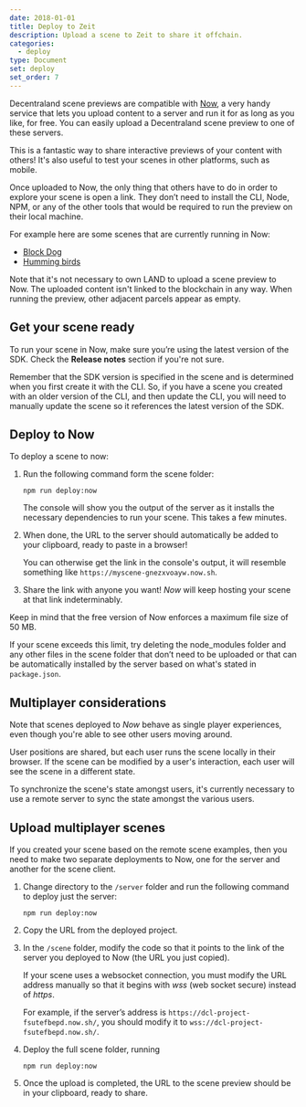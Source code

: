 ```yaml
---
date: 2018-01-01
title: Deploy to Zeit
description: Upload a scene to Zeit to share it offchain.
categories:
  - deploy
type: Document
set: deploy
set_order: 7
---
```


Decentraland scene previews are compatible with [Now](https://zeit.co/now), a very handy service that lets you upload content to a server and run it for as long as you like, for free. You can easily upload a Decentraland scene preview to one of these servers.

This is a fantastic way to share interactive previews of your content with others! It's also useful to test your scenes in other platforms, such as mobile.

Once uploaded to Now, the only thing that others have to do in order to explore your scene is open a link. They don’t need to install the CLI, Node, NPM, or any of the other tools that would be required to run the preview on their local machine.

For example here are some scenes that are currently running in Now:

- [Block Dog](https://blockdog-wtciaozdbo.now.sh)
- [Humming birds](https://hummingbirds-ujovmbtmui.now.sh)

Note that it's not necessary to own LAND to upload a scene preview to Now. The uploaded content isn't linked to the blockchain in any way. When running the preview, other adjacent parcels appear as empty.

## Get your scene ready

To run your scene in Now, make sure you’re using the latest version of the SDK. Check the **Release notes** section if you're not sure.

Remember that the SDK version is specified in the scene and is determined when you first create it with the CLI. So, if you have a scene you created with an older version of the CLI, and then update the CLI, you will need to manually update the scene so it references the latest version of the SDK.

## Deploy to Now

To deploy a scene to now:

1. Run the following command form the scene folder:

   ```
   npm run deploy:now
   ```

   The console will show you the output of the server as it installs the necessary dependencies to run your scene. This takes a few minutes.

2. When done, the URL to the server should automatically be added to your clipboard, ready to paste in a browser!

   You can otherwise get the link in the console's output, it will resemble something like `https://myscene-gnezxvoayw.now.sh`.

3. Share the link with anyone you want! _Now_ will keep hosting your scene at that link indeterminably.

Keep in mind that the free version of Now enforces a maximum file size of 50 MB.

If your scene exceeds this limit, try deleting the node_modules folder and any other files in the scene folder that don’t need to be uploaded or that can be automatically installed by the server based on what's stated in `package.json`.

## Multiplayer considerations

Note that scenes deployed to _Now_ behave as single player experiences, even though you're able to see other users moving around.

User positions are shared, but each user runs the scene locally in their browser. If the scene can be modified by a user's interaction, each user will see the scene in a different state.

To synchronize the scene's state amongst users, it's currently necessary to use a remote server to sync the state amongst the various users.

## Upload multiplayer scenes

If you created your scene based on the remote scene examples, then you need to make two separate deployments to Now, one for the server and another for the scene client.

1. Change directory to the `/server` folder and run the following command to deploy just the server:
   
   ```
   npm run deploy:now
   ```

2) Copy the URL from the deployed project.

3) In the `/scene` folder, modify the code so that it points to the link of the server you deployed to Now (the URL you just copied).

   If your scene uses a websocket connection, you must modify the URL address manually so that it begins with _wss_ (web socket secure) instead of _https_.

   For example, if the server’s address is `https://dcl-project-fsutefbepd.now.sh/`, you should modify it to `wss://dcl-project-fsutefbepd.now.sh/`.

4) Deploy the full scene folder, running

   ```
   npm run deploy:now
   ```

5) Once the upload is completed, the URL to the scene preview should be in your clipboard, ready to share.
